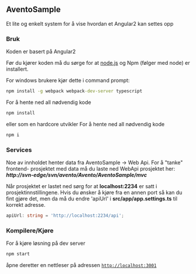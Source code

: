 ## AventoSample

Et lite og enkelt system for å vise hvordan et Angular2 kan settes opp

### Bruk

Koden er basert på Angular2

Før du kjører koden må du sørge for at [node.js](https://nodejs.org/) og Npm (følger med node) er installert.

For windows brukere kjør dette i command prompt:
```cmd
npm install -g webpack webpack-dev-server typescript
```

For å hente ned all nødvendig kode
```cmd
npm install
```

eller som en hardcore utvikler
For å hente ned all nødvendig kode
```cmd
npm i
```


### Services

Noe av innholdet henter data fra AventoSample -> Web Api. For å "tanke" frontend- prosjektet med data må du laste ned WebApi prosjektet her: ***http://svn-edge/svn/avento/Avento/AventoSample/mvc***

Når prosjektet er lastet ned sørg for at **localhost:2234** er satt i prosjektinnstillingene. 
Hvis du ønsker å kjøre fra en annen port så kan du fint gjøre det, men da må du endre 'apiUrl' i **src/app/app.settings.ts** til korrekt adresse.    

```typescript
apiUrl: string = 'http://localhost:2234/api';
```

### Kompilere/Kjøre
For å kjøre løsning på dev server 
```cmd
npm start
```

åpne deretter en nettleser på adressen [`http://localhost:3001`](http://localhost:3001)
